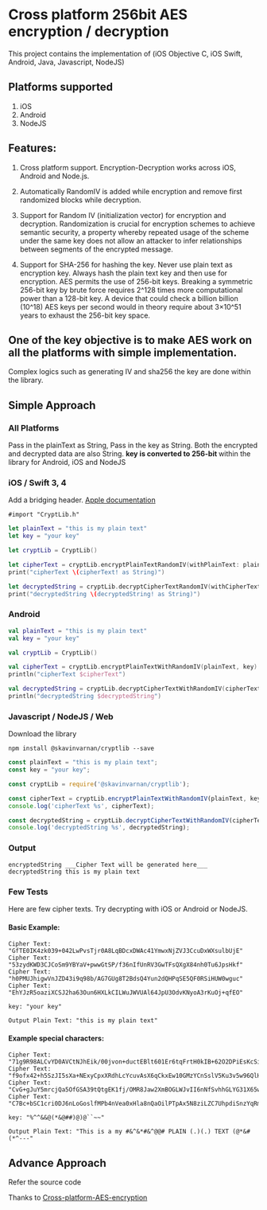 # Cross platform 256bit AES encryption / decryption

This project contains the implementation of (iOS Objective C, iOS Swift, Android, Java, Javascript, NodeJS)

## Platforms supported 

1. iOS
2. Android
3. NodeJS

## Features:

1. Cross platform support. Encryption-Decryption works across iOS, Android and Node.js. 

2. Automatically RandomIV is added while encryption and remove first randomized blocks while decryption.

3. Support for Random IV (initialization vector) for encryption and decryption. Randomization is crucial for encryption schemes to achieve semantic security, a property whereby repeated usage of the scheme under the same key does not allow an attacker to infer relationships between segments of the encrypted message.

4.  Support for SHA-256 for hashing the key. Never use plain text as encryption key. Always hash the plain text key and then use for encryption. AES permits the use of 256-bit keys. Breaking a symmetric 256-bit key by brute force requires 2^128 times more computational power than a 128-bit key. A device that could check a billion billion (10^18) AES keys per second would in theory require about 3×10^51 years to exhaust the 256-bit key space.

## One of the key objective is to make AES work on all the platforms with simple implementation. 
Complex logics such as generating IV and sha256 the key are done within the library. 

## Simple Approach
### All Platforms
Pass in the plainText as String, Pass in the key as String. Both the encrypted and decrypted data are also String. <b> key is converted to 256-bit </b>within the library for Android, iOS and NodeJS

### iOS / Swift 3, 4
Add a bridging header. [Apple documentation](https://developer.apple.com/library/content/documentation/Swift/Conceptual/BuildingCocoaApps/MixandMatch.html)
```objc
#import "CryptLib.h"
```
```swift
let plainText = "this is my plain text"
let key = "your key"

let cryptLib = CryptLib()

let cipherText = cryptLib.encryptPlainTextRandomIV(withPlainText: plainText, key: key)
print("cipherText \(cipherText! as String)")

let decryptedString = cryptLib.decryptCipherTextRandomIV(withCipherText: cipherText, key: key)
print("decryptedString \(decryptedString! as String)")
```


### Android
```kotlin
val plainText = "this is my plain text"
val key = "your key"

val cryptLib = CryptLib()

val cipherText = cryptLib.encryptPlainTextWithRandomIV(plainText, key)
println("cipherText $cipherText")

val decryptedString = cryptLib.decryptCipherTextWithRandomIV(cipherText, key)
println("decryptedString $decryptedString")
```

### Javascript / NodeJS / Web
Download the library
```shell
npm install @skavinvarnan/cryptlib --save
```

```javascript
const plainText = "this is my plain text";
const key = "your key";

const cryptLib = require('@skavinvarnan/cryptlib');

const cipherText = cryptLib.encryptPlainTextWithRandomIV(plainText, key);
console.log('cipherText %s', cipherText);

const decryptedString = cryptLib.decryptCipherTextWithRandomIV(cipherText, key);
console.log('decryptedString %s', decryptedString);
```

### Output
```
encryptedString ___Cipher Text will be generated here___
decryptedString this is my plain text
```

### Few Tests
Here are few cipher texts. Try decrypting with iOS or Android or NodeJS. 
#### Basic Example:
```
Cipher Text: "GfTE0IK4zk039+042LwPvsTjr0A8LqBDcxDWAc41YmwxNjZVJ3CcuDxWXsulbUjE"
Cipher Text: "53zydKWD3CJCoSm9YBYaV+pwwGtSP/f36nIfUnRV3GwTFsQXgX84nh0Tu6JpsHkf"
Cipher Text: "h0PMUJhigwVnJZD43i9q98b/AG7GUg8T2BdsQ4Yun2dQHPqSE5QF0RSiHUW0wguc"
Cipher Text: "EhYJzR5oaziXCSJ2ha63Oun6HXLkCILWuJWVUAl64JpU3OdvKNyoA3rKuOj+qfEO"

key: "your key"

Output Plain Text: "this is my plain text"
```

#### Example special characters:
```
Cipher Text: "71g9R98ALCvYD0AVCtNJhEik/00jvon+ductEBlt601Er6tqFrtH0kIB+62O2DPiEsKcSilUez2MXsyGzA2Z9KM8h/tiLmM6psaSLaFELXw="
Cipher Text: "f9ofx42+h5SzJI5sXa+NExyCpxXRdhLcYcuvAsX6qCkxEw10GMzYCnSslV5Ku3v5w96QlHVceLn6yBcUBeZHlpbcnKv38ZKCGxTTv95gIN0="
Cipher Text: "CvG+gJuY5mrcjQa5OfGSA39tQtgEK1fj/OMR8Jaw2XmBOGLWJvII6nNfSvhhGLYG31X65wSLTy6Naz/OTrkEA7KOlpM5PYPpjbY06JA7zHg="
Cipher Text: "C7Bc+bSC1cri0DJ6nLoGoslfMPb4nVea0xHla8nQaOilPTpAx5N8ziLZC7UhpdiSnzYqRmh0WiH5u0wJmAn0JEEFqsxhW6z0biFmT6p8x1s="

key: "%^^&&@(*&@##)@)@``~~"

Output Plain Text: "This is a my #&^&*#&^@@# PLAIN (.)(.) TEXT (@*&#(*^---"
```

## Advance Approach
Refer the source code

Thanks to [Cross-platform-AES-encryption](https://github.com/Pakhee/Cross-platform-AES-encryption)
